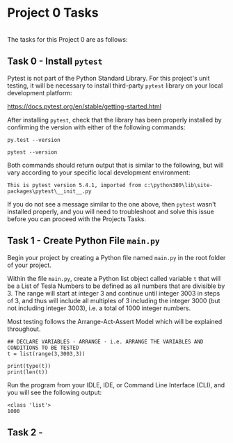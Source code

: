 # Project 0 Tasks
<br />The tasks for this Project 0 are as follows:

## Task 0 - Install `pytest`

Pytest is not part of the Python Standard Library.  For this project's unit testing, it will be necessary to install third-party `pytest` library on your local development platform:

https://docs.pytest.org/en/stable/getting-started.html

After installing `pytest`, check that the library has been properly installed by confirming the version with either of the following commands:

`py.test --version`

`pytest --version`

Both commands should return output that is similar to the following, but will vary according to your specific local development environment:

`This is pytest version 5.4.1, imported from c:\python380\lib\site-packages\pytest\__init__.py`

If you do not see a message similar to the one above, then `pytest` wasn't installed properly, and you will need to troubleshoot and solve this issue before you can proceed with the Projects Tasks.

## Task 1 - Create Python File `main.py`

Begin your project by creating a Python file named `main.py` in the root folder of your project.

Within the file `main.py`, create a Python list object called variable `t` that will be a List of Tesla Numbers to be defined as all numbers that are divisible by 3. The range will start at integer 3 and continue until integer 3003 in steps of 3, and thus will include all multiples of 3 including the integer 3000 (but not including integer 3003), i.e. a total of 1000 integer numbers.

Most testing follows the Arrange-Act-Assert Model which will be explained throughout.
```
## DECLARE VARIABLES - ARRANGE - i.e. ARRANGE THE VARIABLES AND CONDITIONS TO BE TESTED
t = list(range(3,3003,3))

print(type(t))
print(len(t))
```

Run the program from your IDLE, IDE, or Command Line Interface (CLI), and you will see the following output:

``` 
<class 'list'>
1000
```

## Task 2 - 
